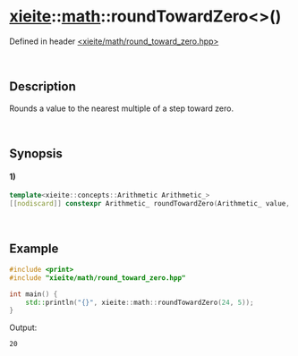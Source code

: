 # [xieite](../../xieite.md)\:\:[math](../../math.md)\:\:roundTowardZero\<\>\(\)
Defined in header [<xieite/math/round_toward_zero.hpp>](../../../include/xieite/math/round_toward_zero.hpp)

&nbsp;

## Description
Rounds a value to the nearest multiple of a step toward zero.

&nbsp;

## Synopsis
#### 1)
```cpp
template<xieite::concepts::Arithmetic Arithmetic_>
[[nodiscard]] constexpr Arithmetic_ roundTowardZero(Arithmetic_ value, Arithmetic_ step = 1) noexcept;
```

&nbsp;

## Example
```cpp
#include <print>
#include "xieite/math/round_toward_zero.hpp"

int main() {
    std::println("{}", xieite::math::roundTowardZero(24, 5));
}
```
Output:
```
20
```
